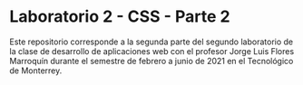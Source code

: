 # Laboratorio 2 - CSS - Parte 2

Este repositorio corresponde a la segunda parte del segundo laboratorio de la clase de desarrollo de aplicaciones web con el profesor Jorge Luis Flores Marroquín durante el semestre de febrero a junio de 2021 en el Tecnológico de Monterrey.
